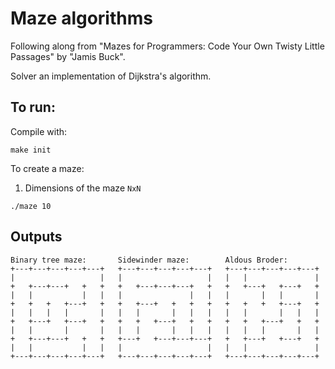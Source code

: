 # Maze algorithms

Following along from "Mazes for Programmers: Code Your Own Twisty Little Passages" by "Jamis Buck".

Solver an implementation of Dijkstra's algorithm.

## To run:

Compile with:
```
make init
```

To create a maze:
1. Dimensions of the maze `NxN`
```
./maze 10
```

## Outputs

```
Binary tree maze:       Sidewinder maze:        Aldous Broder:
+---+---+---+---+---+   +---+---+---+---+---+   +---+---+---+---+---+
|                   |   |                   |   |   |               |
+   +---+---+   +   +   +   +---+---+---+   +   +   +---+   +---+   +
|   |           |   |   |               |   |   |       |   |       |
+   +   +   +---+   +   +   +---+   +   +   +   +   +   +   +---+   +
|   |   |   |       |   |   |       |   |   |   |   |       |   |   |
+   +---+   +---+   +   +   +   +---+   +   +   +   +   +---+   +   +
|   |       |       |   |   |       |   |   |   |   |   |       |   |
+   +---+---+   +   +   +---+   +---+---+---+   +   +---+   +---+   +
|   |           |   |   |                   |   |   |               |
+---+---+---+---+---+   +---+---+---+---+---+   +---+---+---+---+---+
```
